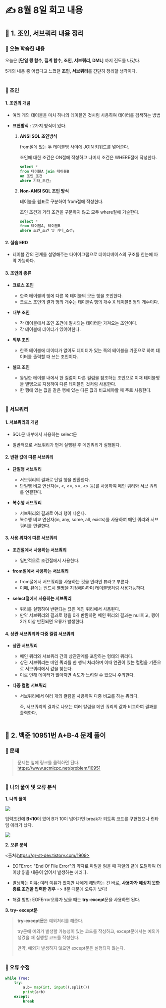 # ✍️ 8월 8일 회고 내용
## 💠 1. 조인, 서브쿼리 내용 정리 
### 📌 오늘 학습한 내용
오늘은 **[단일 행 함수, 집계 함수, 조인, 서브쿼리, DML]** 까지 진도를 나갔다.

5개의 내용 중 어렵다고 느꼈던 **조인, 서브쿼리**를 간단히 정리할 생각이다.
<br><br/>

### 📌 조인
#### 1. 조인의 개념

- 여러 개의 테이블을 마치 하나의 테이블인 것처럼 사용하여 데이터를 검색하는 방법
  
- **표현방식** : 2가지 방식이 있다.
  1. **ANSI SQL 조인방식**

     from절에 있는 두 테이블명 사이에 JOIN 키워드를 넣어준다.

      조인에 대한 조건은 ON절에 작성하고 나머지 조건은 WHERE절에 작성한다.

     ```sql
     select *
     from 테이블A join 테이블B
     on 조인_조건
     where 기타_조건;
     ```
  
  2. **Non-ANSI SQL 조인 방식**

     테이블을 쉼표로 구분하여 from절에 작성한다.

     조인 조건과 기타 조건을 구분하지 않고 모두 where절에 기술한다.

     ```sql
     select *
     from 테이블A, 테이블B
     where 조인_조건 및 기타_조건;
     ```
 
  
    
#### 2. 실습 ERD

- 테이블 간의 관계를 설명해주는 다이어그램으로 데이터베이스의 구조를 한눈에 파악 가능하다.


#### 3. 조인의 종류
  - **크로스 조인**
    - 한쪽 테이블의 행에 다른 쪽 테이블의 모든 행을 조인한다.
    - 크로스 조인의 결과 행의 개수는 테이블A 행의 개수 X 테이블B 행의 개수이다.
      
  - **내부 조인**
    - 각 테이블에서 조인 조건에 일치되는 데이터만 가져오는 조인이다.
    - 각 테이블에 데이터가 있어야한다.
    
  - **외부 조인**
    - 한쪽 테이블에 데이터가 없어도 데이터가 있는 쪽의 테이블을 기준으로 하여 데이터를 출력할 때 쓰는 조인이다.
      
  - **셀프 조인**
    - 동일한 테이블 내에서 한 컬럼이 다른 컬럼을 참조하는 조인으로 이때 테이블명을 별명으로 지정하여 다른 테이블인 것처럼 사용한다.
    - 한 행에 있는 값을 같은 행에 있는 다른 값과 비교해야할 때 주로 사용한다.
<br><br/>

### 📌 서브쿼리
#### 1. 서브쿼리의 개념
- SQL문 내부에서 사용하는 select문
  
- 일반적으로 서브쿼리가 먼저 실행된 후 메인쿼리가 실행된다.

#### 2. 반환 값에 따른 서브쿼리
- **단일행 서브쿼리**
  - 서브쿼리의 결과로 단일 행을 반환한다.
  - 단일행 비교 연산자(=, <, <=, >=, <> 등)를 사용하여 메인 쿼리와 서브 쿼리를 연결한다.
       
- **복수행 서브쿼리**
  - 서브쿼리의 결과로 여러 행이 나온다.
  - 복수행 비교 연산자(in, any, some, all, exists)를 사용하여 메인 쿼리와 서브 쿼리를 연결한다.


#### 3. 사용 위치에 따른 서브쿼리
- **조건절에서 사용하는 서브쿼리**
  - 일반적으로 조건절에서 사용한다.
  
- **from절에서 사용하는 서브쿼리**
  - from절에서 서브쿼리를 사용하는 것을 인라인 뷰라고 부른다.
  - 이때, 뷰에는 반드시 별명을 지정해야하며 테이블명처럼 사용가능하다.
  
- **select절에서 사용하는 서브쿼리**
  - 쿼리를 실행하여 반환되는 값은 메인 쿼리에서 사용된다.
  - 만약 서브쿼리의 결과로 행을 0개 반환하면 메인 쿼리의 결과는 null이고, 행이 2개 이상 반환되면 오류가 발생한다.

#### 4. 상관 서브쿼리와 다중 컬럼 서브쿼리
- **상관 서브쿼리**
  - 메인 쿼리와 서브쿼리 간의 상관관계를 포함하는 형태의 쿼리다.
  - 상관 서브쿼리는 메인 쿼리를 한 행씩 처리하며 이때 연관이 있는 컬럼을 기준으로 서브쿼리에서 값을 찾는다.
  - 이로 인해 데이터가 많아지면 속도가 느려질 수 있으니 주의한다.
    
- **다중 컬럼 서브쿼리**
  - 서브쿼리에서 여러 개의 컬럼을 사용하여 다중 비교를 하는 쿼리다.

    즉, 서브쿼리의 결과로 나오는 여러 칼럼을 메인 쿼리의 값과 비교하여 결과를 출력한다.
<br><br/>

## 💠 2. 백준 10951번 A+B-4 문제 풀이
### 📍 문제
> 문제는 옆에 링크를 클릭하면 된다. https://www.acmicpc.net/problem/10951
<br><br/>

### 📍 나의 풀이 및 오류 분석
**1. 나의 풀이**

![](https://velog.velcdn.com/images/hjkim977/post/9b72c630-ac16-47b5-b92a-dfefe25c61fb/image.png)

입력조건에 **B<10**이 있어 B가 10이 넘어가면 break가 되도록 코드를 구현했으나 런타임 에러가 났다.

![](https://velog.velcdn.com/images/hjkim977/post/c13fe467-7c0b-4ef2-bfd3-26654cb0b02d/image.png)

**2. 오류 분석**

<출처:https://gr-st-dev.tistory.com/1909>

- EOFError: "End Of File Error"의 약자로 파일을 읽을 때 파일의 끝에 도달하여 더이상 읽을 내용이 없어서 발생하는 에러다.

- 발생하는 이유: 여러 이유가 있지만 나에게 해당하는 건 바로, **사용자가 예상치 못한 종료 조건을 입력한 경우**
=> if문 때문에 오류가 났다!

- 해결 방법: EOFError오류가 났을 때는 **try-except**문을 사용하면 된다.

**3. try- except문**
>**try-except문**은 예외처리를 해준다.
>
>try문에 예외가 발생할 가능성이 있는 코드를 작성하고, except문에서는 예외가 생겼을 때 실행할 코드를 작성한다.
>
>만약, 예외가 발생하지 않으면 except문은 실행되지 않는다.
<br><br/>

### 📍 오류 수정
```python
while True:
    try:
        a,b= map(int, input().split())
        print(a+b)
    except:
        break
```
